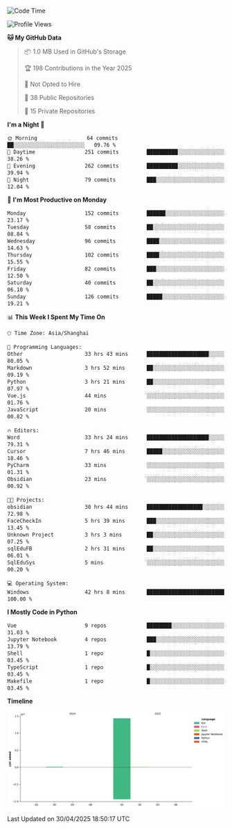 <!--START_SECTION:waka-->
![Code Time](http://img.shields.io/badge/Code%20Time-165%20hrs%2046%20mins-blue)

![Profile Views](http://img.shields.io/badge/Profile%20Views-55-blue)

**🐱 My GitHub Data** 

> 📦 1.0 MB Used in GitHub's Storage 
 > 
> 🏆 198 Contributions in the Year 2025
 > 
> 🚫 Not Opted to Hire
 > 
> 📜 38 Public Repositories 
 > 
> 🔑 15 Private Repositories 
 > 
**I'm a Night 🦉** 

```text
🌞 Morning                64 commits          ██░░░░░░░░░░░░░░░░░░░░░░░   09.76 % 
🌆 Daytime                251 commits         ██████████░░░░░░░░░░░░░░░   38.26 % 
🌃 Evening                262 commits         ██████████░░░░░░░░░░░░░░░   39.94 % 
🌙 Night                  79 commits          ███░░░░░░░░░░░░░░░░░░░░░░   12.04 % 
```
📅 **I'm Most Productive on Monday** 

```text
Monday                   152 commits         ██████░░░░░░░░░░░░░░░░░░░   23.17 % 
Tuesday                  58 commits          ██░░░░░░░░░░░░░░░░░░░░░░░   08.84 % 
Wednesday                96 commits          ████░░░░░░░░░░░░░░░░░░░░░   14.63 % 
Thursday                 102 commits         ████░░░░░░░░░░░░░░░░░░░░░   15.55 % 
Friday                   82 commits          ███░░░░░░░░░░░░░░░░░░░░░░   12.50 % 
Saturday                 40 commits          ██░░░░░░░░░░░░░░░░░░░░░░░   06.10 % 
Sunday                   126 commits         █████░░░░░░░░░░░░░░░░░░░░   19.21 % 
```


📊 **This Week I Spent My Time On** 

```text
🕑︎ Time Zone: Asia/Shanghai

💬 Programming Languages: 
Other                    33 hrs 43 mins      ████████████████████░░░░░   80.05 % 
Markdown                 3 hrs 52 mins       ██░░░░░░░░░░░░░░░░░░░░░░░   09.19 % 
Python                   3 hrs 21 mins       ██░░░░░░░░░░░░░░░░░░░░░░░   07.97 % 
Vue.js                   44 mins             ░░░░░░░░░░░░░░░░░░░░░░░░░   01.76 % 
JavaScript               20 mins             ░░░░░░░░░░░░░░░░░░░░░░░░░   00.82 % 

🔥 Editors: 
Word                     33 hrs 24 mins      ████████████████████░░░░░   79.31 % 
Cursor                   7 hrs 46 mins       █████░░░░░░░░░░░░░░░░░░░░   18.46 % 
PyCharm                  33 mins             ░░░░░░░░░░░░░░░░░░░░░░░░░   01.31 % 
Obsidian                 23 mins             ░░░░░░░░░░░░░░░░░░░░░░░░░   00.92 % 

🐱‍💻 Projects: 
obsidian                 30 hrs 44 mins      ██████████████████░░░░░░░   72.98 % 
FaceCheckIn              5 hrs 39 mins       ███░░░░░░░░░░░░░░░░░░░░░░   13.45 % 
Unknown Project          3 hrs 3 mins        ██░░░░░░░░░░░░░░░░░░░░░░░   07.25 % 
sqlEduFB                 2 hrs 31 mins       ██░░░░░░░░░░░░░░░░░░░░░░░   06.01 % 
SqlEduSys                5 mins              ░░░░░░░░░░░░░░░░░░░░░░░░░   00.20 % 

💻 Operating System: 
Windows                  42 hrs 8 mins       █████████████████████████   100.00 % 
```

**I Mostly Code in Python** 

```text
Vue                      9 repos             ████████░░░░░░░░░░░░░░░░░   31.03 % 
Jupyter Notebook         4 repos             ███░░░░░░░░░░░░░░░░░░░░░░   13.79 % 
Shell                    1 repo              █░░░░░░░░░░░░░░░░░░░░░░░░   03.45 % 
TypeScript               1 repo              █░░░░░░░░░░░░░░░░░░░░░░░░   03.45 % 
Makefile                 1 repo              █░░░░░░░░░░░░░░░░░░░░░░░░   03.45 % 
```



**Timeline**

![Lines of Code chart](https://raw.githubusercontent.com/White1943/White1943/main/assets/bar_graph.png)


 Last Updated on 30/04/2025 18:50:17 UTC
<!--END_SECTION:waka-->
